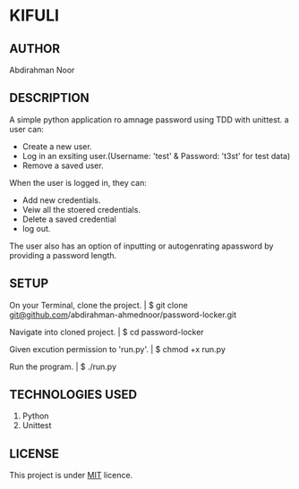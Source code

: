# KIFULI

## AUTHOR
Abdirahman Noor

## DESCRIPTION
A simple python application ro amnage password using TDD with unittest.
a user can:
- Create a new user.
- Log in an exsiting user.(Username: 'test' & Password: 't3st' for test data)
- Remove a saved user.

When the user is logged in, they can:
- Add new credentials.
- Veiw all the stoered credentials.
- Delete a saved credential
- log out.

The user also has an option of inputting or autogenrating apassword by providing a password length.

## SETUP
On your Terminal, clone the project.
     | $ git clone git@github.com/abdirahman-ahmednoor/password-locker.git

Navigate into cloned project.
     | $ cd password-locker

Given excution permission to 'run.py'.
     | $ chmod +x run.py

Run the program.
     |  $ ./run.py

## TECHNOLOGIES USED
1. Python
2. Unittest

## LICENSE
This project is under [MIT](License) licence.
